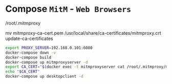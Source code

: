 # Compose `MitM` - `Web Browsers`

/root/.mitmproxy

mv mitmproxy-ca-cert.pem /usr/local/share/ca-certificates/mitmproxy.crt
update-ca-certificates

```sh
export PROXY_SERVER=192.168.0.101:6080
docker-compose down -v
docker-compose build
docker-compose up mitmproxyserver -d
export CA_CERT="$(docker exec -t mitmproxyserver cat /root/.mitmproxy/mitmproxy-ca.pem)"
echo "$CA_CERT"
docker-compose up desktopclient -d
```